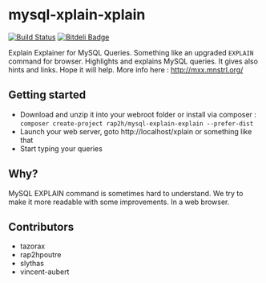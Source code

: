 mysql-xplain-xplain
===================

[![Build Status](https://travis-ci.org/rap2hpoutre/mysql-xplain-xplain.png?branch=master)](https://travis-ci.org/rap2hpoutre/mysql-xplain-xplain) [![Bitdeli Badge](https://d2weczhvl823v0.cloudfront.net/rap2hpoutre/mysql-xplain-xplain/trend.png)](https://bitdeli.com/free "Bitdeli Badge")

Explain Explainer for MySQL Queries. Something like an upgraded `EXPLAIN` command for browser. Highlights and explains MySQL queries. It gives also hints and links. Hope it will help. More info here : http://mxx.mnstrl.org/

Getting started
---------------
 - Download and unzip it into your webroot folder or install via composer : `composer create-project rap2h/mysql-explain-explain --prefer-dist`
 - Launch your web server, goto http://localhost/xplain or something like that
 - Start typing your queries

Why?
----
MySQL EXPLAIN command is sometimes hard to understand. We try to make it more readable with some improvements. In a web browser.

Contributors 
------------
  - tazorax
  - rap2hpoutre
  - slythas
  - vincent-aubert
